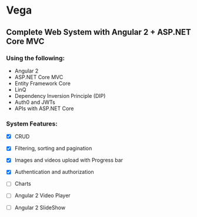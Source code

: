# Vega
## Complete Web System with Angular 2 + ASP.NET Core MVC

### Using the following:
* Angular 2
* ASP.NET Core MVC
* Entity Framework Core
* LinQ
* Dependency Inversion Principle (DIP)
* Auth0 and JWTs
* APIs with ASP.NET Core

### System Features:
* [x] CRUD
* [x] Filtering, sorting and pagination
* [x] Images and videos upload with Progress bar
* [x] Authentication and authorization
* [ ] Charts
* [ ] Angular 2 Video Player
* [ ] Angular 2 SlideShow

